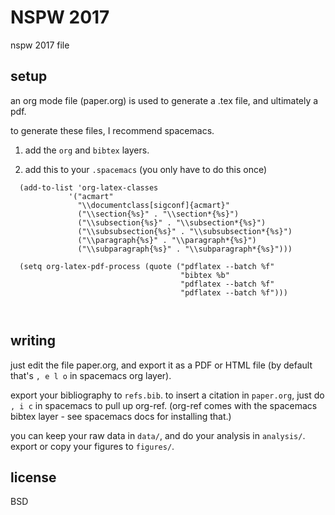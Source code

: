 # NSPW 2017

nspw 2017 file


## setup

an org mode file (paper.org) is used to generate a .tex file, and ultimately a pdf.

to generate these files, I recommend spacemacs.

1. add the `org` and `bibtex` layers.

2. add this to your `.spacemacs` (you only have to do this once)

```elisp
  (add-to-list 'org-latex-classes
             '("acmart"
               "\\documentclass[sigconf]{acmart}"
               ("\\section{%s}" . "\\section*{%s}")
               ("\\subsection{%s}" . "\\subsection*{%s}")
               ("\\subsubsection{%s}" . "\\subsubsection*{%s}")
               ("\\paragraph{%s}" . "\\paragraph*{%s}")
               ("\\subparagraph{%s}" . "\\subparagraph*{%s}")))
               
  (setq org-latex-pdf-process (quote ("pdflatex --batch %f"
                                      "bibtex %b"
                                      "pdflatex --batch %f"
                                      "pdflatex --batch %f")))

               
```

## writing

just edit the file paper.org, and export it as a PDF or HTML file (by default that's `, e l o` in spacemacs org layer).

export your bibliography to `refs.bib`.
to insert a citation in `paper.org`, just do `, i c` in spacemacs to pull up org-ref.
(org-ref comes with the spacemacs bibtex layer - see spacemacs docs for installing that.)

you can keep your raw data in `data/`, and do your analysis in `analysis/`. export or copy your figures to `figures/`.

## license

BSD
